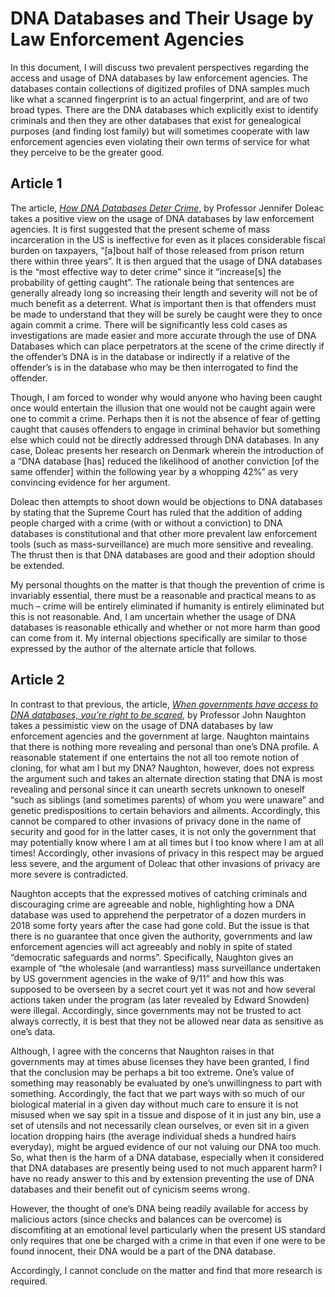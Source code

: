 # DNA Databases and Their Usage by Law Enforcement Agencies

In this document, I will discuss two prevalent perspectives regarding the access and usage of DNA databases by law enforcement agencies. The databases contain collections of digitized profiles of DNA samples much like what a scanned fingerprint is to an actual fingerprint, and are of two broad types. There are the DNA databases which explicitly exist to identify criminals and then they are other databases that exist for genealogical purposes (and finding lost family) but will sometimes cooperate with law enforcement agencies even violating their own terms of service for what they perceive to be the greater good.

## Article 1
The article, [_How DNA Databases Deter Crime_](https://www.bloomberg.com/opinion/articles/2021-02-01/dna-databases-are-better-crime-deterrent-than-long-prison-time), by Professor Jennifer Doleac takes a positive view on the usage of DNA databases by law enforcement agencies. It is first suggested that the present scheme of mass incarceration in the US is ineffective for even as it places considerable fiscal burden on taxpayers, “[a]bout half of those released from prison return there within three years”. It is then argued that the usage of DNA databases is the “most effective way to deter crime” since it “increase[s] the probability of getting caught”. The rationale being that sentences are generally already long so increasing their length and severity will not be of much benefit as a deterrent. What is important then is that offenders must be made to understand that they will be surely be caught were they to once again commit a crime. There will be significantly less cold cases as investigations are made easier and more accurate through the use of DNA Databases which can place perpetrators at the scene of the crime directly if the offender’s DNA is in the database or indirectly if a relative of the offender’s is in the database who may be then interrogated to find the offender. 

Though, I am forced to wonder why would anyone who having been caught once would entertain the illusion that one would not be caught again were one to commit a crime. Perhaps then it is not the absence of fear of getting caught that causes offenders to engage in criminal behavior but something else which could not be directly addressed through DNA databases. In any case, Doleac presents her research on Denmark wherein the introduction of a “DNA database [has] reduced the likelihood of another conviction [of the same offender] within the following year by a whopping 42%” as very convincing evidence for her argument.

Doleac then attempts to shoot down would be objections to DNA databases by stating that the Supreme Court has ruled that the addition of adding people charged with a crime (with or without a conviction) to DNA databases is constitutional and that other more prevalent law enforcement tools (such as mass-surveillance) are much more sensitive and revealing. The thrust then is that DNA databases are good and their adoption should be extended. 

My personal thoughts on the matter is that though the prevention of crime is invariably essential, there must be a reasonable and practical means to as much – crime will be entirely eliminated if humanity is entirely eliminated but this is not reasonable. And, I am uncertain whether the usage of DNA databases is reasonable ethically and whether or not more harm than good can come from it. My internal objections specifically are similar to those expressed by the author of the alternate article that follows. 

## Article 2

In contrast to that previous, the article, [_When governments have access to DNA databases, you’re right to be scared_](https://www.theguardian.com/commentisfree/2019/nov/09/when-governments-have-access-to-dna-databases-youre-right-to-be-scared#comment-135293814), by Professor John Naughton takes a pessimistic view on the usage of DNA databases by law enforcement agencies and the government at large. Naughton maintains that there is nothing more revealing and personal than one’s DNA profile. A reasonable statement if one entertains the not all too remote notion of cloning, for what am I but my DNA? Naughton, however, does not express the argument such and takes an alternate direction stating that DNA is most revealing and personal since it can unearth secrets unknown to oneself “such as siblings (and sometimes parents) of whom you were unaware” and genetic predispositions to certain behaviors and ailments. Accordingly, this cannot be compared to other invasions of privacy done in the name of security and good for in the latter cases, it is not only the government that may potentially know where I am at all times but I too know where I am at all times! Accordingly, other invasions of privacy in this respect may be argued less severe, and the argument of Doleac that other invasions of privacy are more severe is contradicted.

Naughton accepts that the expressed motives of catching criminals and discouraging crime are agreeable and noble, highlighting how a DNA database was used to apprehend the perpetrator of a dozen murders in 2018 some forty years after the case had gone cold. But the issue is that there is no guarantee that once given the authority, governments and law enforcement agencies will act agreeably and nobly in spite of stated “democratic safeguards and norms”. Specifically, Naughton gives an example of “the wholesale (and warrantless) mass surveillance undertaken by US government agencies in the wake of 9/11” and how this was supposed to be overseen by a secret court yet it was not and how several actions taken under the program (as later revealed by Edward Snowden) were illegal. Accordingly, since governments may not be trusted to act always correctly, it is best that they not be allowed near data as sensitive as one’s data.

Although, I agree with the concerns that Naughton raises in that governments may at times abuse licenses they have been granted, I find that the conclusion may be perhaps a bit too extreme. One’s value of something may reasonably be evaluated by one’s unwillingness to part with something. Accordingly, the fact that we part ways with so much of our biological material in a given day without much care to ensure it is not misused when we say spit in a tissue and dispose of it in just any bin, use a set of utensils and not necessarily clean ourselves, or even sit in a given location dropping hairs (the average individual sheds a hundred hairs everyday), might be argued evidence of our not valuing our DNA too much. So, what then is the harm of a DNA database, especially when it considered that DNA databases are presently being used to not much apparent harm? I have no ready answer to this and by extension preventing the use of DNA databases and their benefit out of cynicism seems wrong.

However, the thought of one’s DNA being readily available for access by malicious actors (since checks and balances can be overcome) is discomfiting at an emotional level particularly when the present US standard only requires that one be charged with a crime in that even if one were to be found innocent, their DNA would be a part of the DNA database.

Accordingly, I cannot conclude on the matter and find that more research is required.
